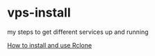 # vps-install
my steps to get different services up and running

[How to install and use Rclone]([https://www.google.com](https://github.com/erfth/vps-install/blob/main/rclone-install.md))
